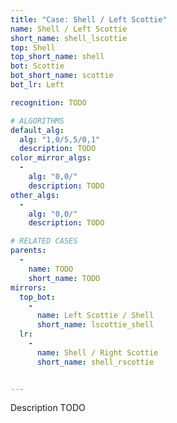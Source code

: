 ```yaml
---
title: "Case: Shell / Left Scottie"
name: Shell / Left Scottie
short_name: shell_lscottie
top: Shell
top_short_name: shell
bot: Scottie
bot_short_name: scottie
bot_lr: Left

recognition: TODO

# ALGORITHMS
default_alg:
  alg: "1,0/5,5/0,1"
  description: TODO
color_mirror_algs:
  -
    alg: "0,0/"
    description: TODO
other_algs:
  -
    alg: "0,0/"
    description: TODO

# RELATED CASES
parents:
  -
    name: TODO
    short_name: TODO
mirrors:
  top_bot:
    -
      name: Left Scottie / Shell
      short_name: lscottie_shell
  lr:
    -
      name: Shell / Right Scottie
      short_name: shell_rscottie


---
```


Description TODO

